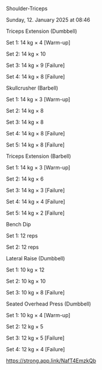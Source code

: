 Shoulder-Triceps

Sunday, 12. January 2025 at 08:46

Triceps Extension (Dumbbell)

Set 1: 14 kg × 4 [Warm-up]

Set 2: 14 kg × 10

Set 3: 14 kg × 9 [Failure]

Set 4: 14 kg × 8 [Failure]

Skullcrusher (Barbell)

Set 1: 14 kg × 3 [Warm-up]

Set 2: 14 kg × 8

Set 3: 14 kg × 8

Set 4: 14 kg × 8 [Failure]

Set 5: 14 kg × 8 [Failure]

Triceps Extension (Barbell)

Set 1: 14 kg × 3 [Warm-up]

Set 2: 14 kg × 6

Set 3: 14 kg × 3 [Failure]

Set 4: 14 kg × 4 [Failure]

Set 5: 14 kg × 2 [Failure]

Bench Dip

Set 1: 12 reps

Set 2: 12 reps

Lateral Raise (Dumbbell)

Set 1: 10 kg × 12

Set 2: 10 kg × 10

Set 3: 10 kg × 8 [Failure]

Seated Overhead Press (Dumbbell)

Set 1: 10 kg × 4 [Warm-up]

Set 2: 12 kg × 5

Set 3: 12 kg × 5 [Failure]

Set 4: 12 kg × 4 [Failure]

 <https://strong.app.link/NafT4EmzkQb>
